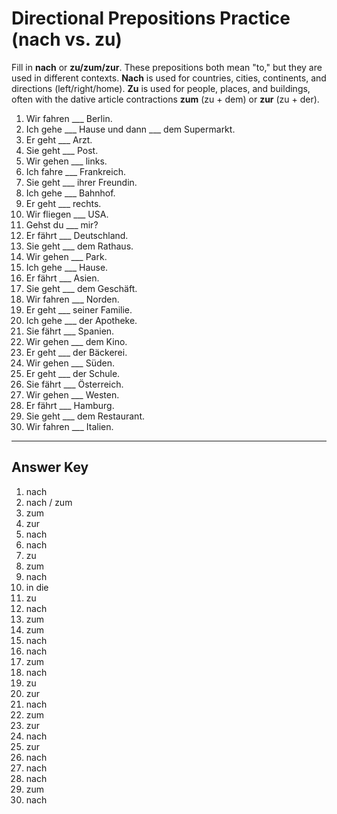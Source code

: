 # Directional Prepositions Practice (nach vs. zu)

Fill in **nach** or **zu/zum/zur**. These prepositions both mean "to," but they are used in different contexts.
**Nach** is used for countries, cities, continents, and directions (left/right/home). **Zu** is used for people,
places, and buildings, often with the dative article contractions **zum** (zu + dem) or **zur** (zu + der).

1. Wir fahren ___ Berlin.
2. Ich gehe ___ Hause und dann ___ dem Supermarkt.
3. Er geht ___ Arzt.
4. Sie geht ___ Post.
5. Wir gehen ___ links.
6. Ich fahre ___ Frankreich.
7. Sie geht ___ ihrer Freundin.
8. Ich gehe ___ Bahnhof.
9. Er geht ___ rechts.
10. Wir fliegen ___ USA.
11. Gehst du ___ mir?
12. Er fährt ___ Deutschland.
13. Sie geht ___ dem Rathaus.
14. Wir gehen ___ Park.
15. Ich gehe ___ Hause.
16. Er fährt ___ Asien.
17. Sie geht ___ dem Geschäft.
18. Wir fahren ___ Norden.
19. Er geht ___ seiner Familie.
20. Ich gehe ___ der Apotheke.
21. Sie fährt ___ Spanien.
22. Wir gehen ___ dem Kino.
23. Er geht ___ der Bäckerei.
24. Wir gehen ___ Süden.
25. Er geht ___ der Schule.
26. Sie fährt ___ Österreich.
27. Wir gehen ___ Westen.
28. Er fährt ___ Hamburg.
29. Sie geht ___ dem Restaurant.
30. Wir fahren ___ Italien.

---

## Answer Key

1. nach
2. nach / zum
3. zum
4. zur
5. nach
6. nach
7. zu
8. zum
9. nach
10. in die
11. zu
12. nach
13. zum
14. zum
15. nach
16. nach
17. zum
18. nach
19. zu
20. zur
21. nach
22. zum
23. zur
24. nach
25. zur
26. nach
27. nach
28. nach
29. zum
30. nach
